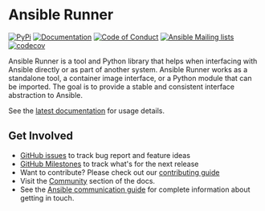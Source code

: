 Ansible Runner
==============

[![PyPi](https://img.shields.io/pypi/v/ansible-runner.svg?logo=Python)](https://pypi.org/project/ansible-runner/)
[![Documentation](https://readthedocs.org/projects/ansible-runner/badge/?version=stable)](https://ansible-runner.readthedocs.io/en/latest/)
[![Code of Conduct](https://img.shields.io/badge/Code%20of%20Conduct-Ansible-silver.svg)](https://docs.ansible.com/ansible/latest/community/code_of_conduct.html)
[![Ansible Mailing lists](https://img.shields.io/badge/Mailing%20lists-Ansible-orange.svg)](https://docs.ansible.com/ansible/latest/community/communication.html#mailing-list-information)
[![codecov](https://codecov.io/gh/ansible/ansible-runner/branch/devel/graph/badge.svg?token=CmCcjBz0pQ)](https://codecov.io/gh/ansible/ansible-runner)

Ansible Runner is a tool and Python library that helps when interfacing with Ansible directly or as part of another system. Ansible Runner works as a standalone tool, a container image interface, or a Python module that can be imported. The goal is to provide a stable and consistent interface abstraction to Ansible.

See the [latest documentation] for usage details.

Get Involved
------------

* [GitHub issues] to track bug report and feature ideas
* [GitHub Milestones] to track what's for the next release
* Want to contribute? Please check out our [contributing guide]
* Visit the [Community] section of the docs.
* See the [Ansible communication guide] for complete information about getting in touch.

[GitHub issues]: https://github.com/ansible/ansible-runner/issues
[GitHub Milestones]: https://github.com/ansible/ansible-runner/milestones
[contributing guide]: https://github.com/ansible/ansible-runner/blob/devel/CONTRIBUTING.md
[Community]: https://ansible.readthedocs.io/projects/runner/en/latest/community/
[Ansible communication guide]: https://docs.ansible.com/ansible/devel/community/communication.html
[latest documentation]: https://ansible.readthedocs.io/projects/runner/en/latest/

